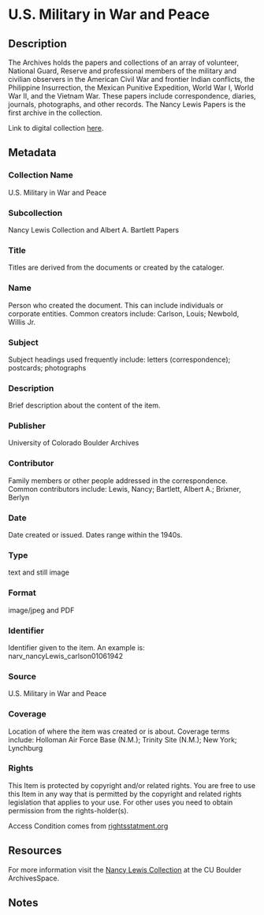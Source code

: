 # U.S. Military in War and Peace
## Description
The Archives holds the papers and collections of an array of volunteer, National Guard, Reserve and professional members of the military and civilian observers in the American Civil War and frontier Indian conflicts, the Philippine Insurrection, the Mexican Punitive Expedition, World War I, World War II, and the Vietnam War. These papers include correspondence, diaries, journals, photographs, and other records. The Nancy Lewis Papers is the first archive in the collection. 

Link to digital collection [here](https://doi.org/10.25810/wqyn-9s41).
## Metadata
### Collection Name
U.S. Military in War and Peace
### Subcollection
Nancy Lewis Collection and Albert A. Bartlett Papers
### Title
Titles are derived from the documents or created by the cataloger.
### Name
Person who created the document. This can include individuals or corporate entities. Common creators include: Carlson, Louis; Newbold, Willis Jr.
### Subject
Subject headings used frequently include: letters (correspondence); postcards; photographs
### Description
Brief description about the content of the item.
### Publisher
University of Colorado Boulder Archives
### Contributor
Family members or other people addressed in the correspondence. Common contributors include: Lewis, Nancy; Bartlett, Albert A.; Brixner, Berlyn
### Date
Date created or issued. Dates range within the 1940s.
### Type
text and still image
### Format
image/jpeg and PDF
### Identifier
Identifier given to the item. An example is: narv_nancyLewis_carlson01061942
### Source
U.S. Military in War and Peace
### Coverage
Location of where the item was created or is about. Coverage terms include: Holloman Air Force Base (N.M.); Trinity Site (N.M.); New York; Lynchburg
### Rights
This Item is protected by copyright and/or related rights. You are free to use this Item in any way that is permitted by the copyright and related rights legislation that applies to your use. For other uses you need to obtain permission from the rights-holder(s).

Access Condition comes from [rightsstatment.org](http://rightsstatements.org/vocab/InC/1.0/)

## Resources
For more information visit the [Nancy Lewis Collection](https://archives.colorado.edu/repositories/2/resources/701) at the CU Boulder ArchivesSpace.
## Notes
